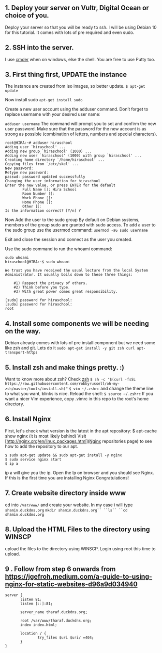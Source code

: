 ## 1. Deploy your server on Vultr, Digital Ocean or choice of you. 
Deploy your server so that you will be ready to ssh. I will be using Debian 10 for this tutorial. It comes with lots of pre required and even sudo.

## 2. SSH into the server.
I use [cmder](https://cmder.net/) when on windows, else the shell. You are free to use Putty too.

## 3. First thing first, UPDATE the instance
The instance are created from iso images, so better update. ```$ apt-get update```

Now install sudo
``` apt-get install sudo ```

Create a new user account using the adduser command. Don’t forget to replace username with your desired user name:

```adduser username```
The command will prompt you to set and confirm the new user password. Make sure that the password for the new account is as strong as possible (combination of letters, numbers and special characters).
```
root@HIRA:~# adduser hiraschool
Adding user `hiraschool' ...
Adding new group `hiraschool' (1000) ...
Adding new user `hiraschool' (1000) with group `hiraschool' ...
Creating home directory `/home/hiraschool' ...
Copying files from `/etc/skel' ...
New password:
Retype new password:
passwd: password updated successfully
Changing the user information for hiraschool
Enter the new value, or press ENTER for the default
        Full Name []: Hira School
        Room Number []:
        Work Phone []:
        Home Phone []:
        Other []:
Is the information correct? [Y/n] Y
```

Now Add the user to the sudo group
By default on Debian systems, members of the group sudo are granted with sudo access. To add a user to the sudo group use the usermod command:
```usermod -aG sudo username```

Exit and close the session and connect as the user you created.

Use the sudo command to run the whoami command:
```
sudo whoami
hiraschool@HIRA:~$ sudo whoami

We trust you have received the usual lecture from the local System
Administrator. It usually boils down to these three things:

    #1) Respect the privacy of others.
    #2) Think before you type.
    #3) With great power comes great responsibility.

[sudo] password for hiraschool:
[sudo] password for hiraschool:
root
```


## 4. Install some components we will be needing on the way.
Debian already comes with lots of pre install component but we need some like zsh and git. Lets do it
```sudo apt-get install -y git zsh curl apt-transport-https```

## 5. Install zsh and make things pretty. :)
Want to know more about zsh? Check [zsh](https://ohmyz.sh/)
```$ sh -c "$(curl -fsSL https://raw.githubusercontent.com/robbyrussell/oh-my-zsh/master/tools/install.sh)"```
```$ vim ~/.zshrc``` and change the theme line to what you want, blinks is nice. Reload the shell: ```$ source ~/.zshrc```
If you want a nicer Vim experience, copy .vimrc in this repo to the root's home directory.

## 6. Install Nginx
First, let's check what version is the latest in the apt repository: $ apt-cache show nginx (it is most likely behind) Visit [http://nginx.org/en/linux_packages.html](Nginx repositories page) to see how to add the repository to our apt.

```
$ sudo apt-get update && sudo apt-get install -y nginx
$ sudo service nginx start
$ ip a
```
ip a  will give you the ip. Open the Ip on browser and you should see Nginx. If this is the first time you are installing Nginx Congratulations!

## 7. Create website directory inside www
cd into ```/var/www/``` and create your website. In my case i will type ```shamin.duckdns.org```
```mkdir shamin.duckdns.org``
``ls``
``cd shamin.duckdns.org```

## 8. Upload the HTML Files to the directory using WINSCP
upload the files to the directory using WINSCP. Login using root this time to upload.


## 9 . Follow from  step 6 onwards from https://jgefroh.medium.com/a-guide-to-using-nginx-for-static-websites-d96a9d034940

```
server {
       listen 81;
       listen [::]:81;

       server_name tharaf.duckdns.org;

       root /var/www/tharaf.duckdns.org;
       index index.html;

       location / {
               try_files $uri $uri/ =404;
       }
}
```
